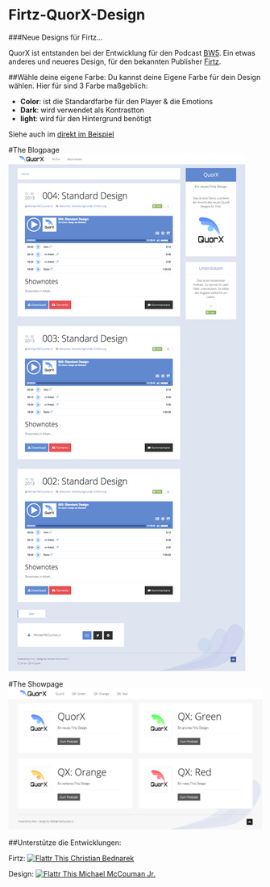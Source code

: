 Firtz-QuorX-Design
==================
###Neue Designs für Firtz...



QuorX ist entstanden bei der Entwicklung für den Podcast <a href="http://bw5.wikibyte.org">BW5</a>. Ein etwas anderes 
und neueres Design, für den bekannten Publisher <a href="http://podcast.firtz.org/firtz/show">Firtz</a>.

##Wähle deine eigene Farbe:
Du kannst deine Eigene Farbe für dein Design wählen. Hier für sind 3 Farbe maßgeblich:
- **Color**: ist die Standardfarbe für den Player & die Emotions
- **Dark**: wird verwendet als Kontrastton
- **light**: wird für den Hintergrund benötigt

Siehe auch im [direkt im Beispiel](https://github.com/McCouman/Firtz-QuorX-Design/blob/master/Firtz_Quorx/feeds/quorx/feed.cfg#L66)


#The Blogpage
<img src="https://raw.githubusercontent.com/McCouman/Firtz-QuorX-Design/master/screencapture-blog.png">


#The Showpage
<img src="https://raw.githubusercontent.com/McCouman/Firtz-QuorX-Design/master/screencapture.png">

##Unterstütze die Entwicklungen:

Firtz: <a href="https://flattr.com/thing/1657848/firtz"><img src="https://raw.github.com/ReliveRadio/reliveradio-ressources/master/flattr/rr-flattr-buttons.jpg" 
alt="Flattr This" title="Flattr This" style="max-width:100%;"> Christian Bednarek</a> 

Design: <a href="https://flattr.com/profile/mccouman"><img src="https://raw.github.com/ReliveRadio/reliveradio-ressources/master/flattr/rr-flattr-buttons.jpg" 
alt="Flattr This" title="Flattr This" style="max-width:100%;"> Michael McCouman Jr.</a> 
